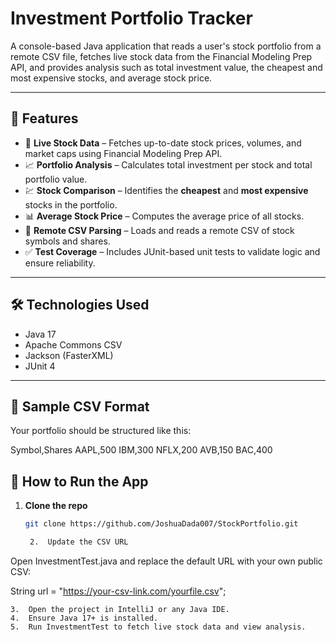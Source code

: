 # Investment Portfolio Tracker

A console-based Java application that reads a user's stock portfolio from a remote CSV file, fetches live stock data from the Financial Modeling Prep API, and provides analysis such as total investment value, the cheapest and most expensive stocks, and average stock price.

---

## 📌 Features

- 🔎 **Live Stock Data** – Fetches up-to-date stock prices, volumes, and market caps using Financial Modeling Prep API.
- 📈 **Portfolio Analysis** – Calculates total investment per stock and total portfolio value.
- 💹 **Stock Comparison** – Identifies the **cheapest** and **most expensive** stocks in the portfolio.
- 📊 **Average Stock Price** – Computes the average price of all stocks.
- 📄 **Remote CSV Parsing** – Loads and reads a remote CSV of stock symbols and shares.
- ✅ **Test Coverage** – Includes JUnit-based unit tests to validate logic and ensure reliability.

---

## 🛠️ Technologies Used

- Java 17  
- Apache Commons CSV  
- Jackson (FasterXML)  
- JUnit 4

---

## 📂 Sample CSV Format

Your portfolio should be structured like this:

Symbol,Shares
AAPL,500
IBM,300
NFLX,200
AVB,150
BAC,400

## 🚀 How to Run the App

1. **Clone the repo**  
   ```bash
   git clone https://github.com/JoshuaDada007/StockPortfolio.git

	2.	Update the CSV URL
Open InvestmentTest.java and replace the default URL with your own public CSV:

String url = "https://your-csv-link.com/yourfile.csv";


	3.	Open the project in IntelliJ or any Java IDE.
	4.	Ensure Java 17+ is installed.
	5.	Run InvestmentTest to fetch live stock data and view analysis.

